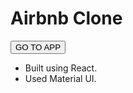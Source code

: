 <h1>Airbnb Clone</h1>
<a href="https://airbnb-clone-27e83.web.app/">
    <button>GO TO APP</button>
</a>

<div>
    <ul>
        <li>Built using React.</li>
        <li>Used Material UI.</li>
    </ul>
</div>